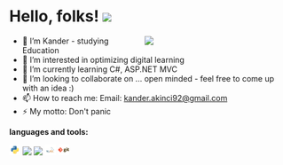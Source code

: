 # Hello, folks! <img src="https://raw.githubusercontent.com/MartinHeinz/MartinHeinz/master/wave.gif" width="30px">

<img align="right" src="https://media4.giphy.com/media/g79am6uuZJKSc/giphy.gif?cid=ecf05e472yk1dsvvxrgwvo3j1wjf7ja25i2ketbb6v6c852p&rid=giphy.gif&ct=g" width="260px">

- :man: I’m Kander - studying Education
- 👀 I’m interested in optimizing digital learning
- 🌱 I’m currently learning C#, ASP.NET MVC
- 💞️ I’m looking to collaborate on ... open minded - feel free to come up with an idea :)
- 📫 How to reach me: Email: kander.akinci92@gmail.com
- ⚡ My motto: Don't panic


**languages and tools:**  

<code><img height="20" src="https://raw.githubusercontent.com/github/explore/80688e429a7d4ef2fca1e82350fe8e3517d3494d/topics/python/python.png"></code>
<code><img height="20" src="https://upload.wikimedia.org/wikipedia/commons/thumb/2/21/Matlab_Logo.png/150px-Matlab_Logo.png"></code>
<code><img height="20" src="https://upload.wikimedia.org/wikipedia/commons/thumb/0/0d/C_Sharp_wordmark.svg/300px-C_Sharp_wordmark.svg.png"></code>
<code><img height="20" src="https://raw.githubusercontent.com/github/explore/80688e429a7d4ef2fca1e82350fe8e3517d3494d/topics/mysql/mysql.png"></code>
<code><img height="20" src="https://raw.githubusercontent.com/github/explore/80688e429a7d4ef2fca1e82350fe8e3517d3494d/topics/git/git.png"></code>
